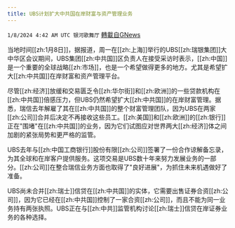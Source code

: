 ```yaml
---
title: UBS计划扩大中共国在岸财富与资产管理业务
---
```

`1/8/2024 4:42 AM UTC 银河歌舞厅` [轉載自GNews](https://gnews.org/articles/2195399)

当地时间[[zh:1月8日]]，据报道，周一在[[zh:上海]]举行的UBS[[zh:瑞银集团]]大中华区会议期间，UBS集团[[zh:中共国]]区负责人在接受采访时表示，[[zh:中国]]是一个重要的全球战略[[zh:市场]]，也是一个希望做得更多的地方。尤其是希望扩大[[zh:中共国]]在岸财富和资产管理平台。

尽管[[zh:经济]]放缓和交易匮乏令[[zh:华尔街]]和[[zh:欧洲]]的一些贷款机构在[[zh:中共国]]倍感压力，但UBS仍然希望扩大[[zh:中共国]]的在岸财富管理。据悉，瑞信去年解雇了其在[[zh:中共国]]的整个财富管理团队，因为UBS在两家[[zh:公司]]合并后决定不再接收这些员工。[[zh:美国]]和[[zh:欧洲]]的[[zh:银行]]正在"围堵"在[[zh:中共国]]的业务，因为它们试图应对世界两大[[zh:经济]]体之间加剧的紧张局势和更严格的监管。

UBS去年与[[zh:中国工商银行]]股份有限[[zh:公司]]签署了一份合作谅解备忘录，为其全球和在岸客户提供服务。这项交易是UBS数十年来努力发展业务的一部分。[[zh:公司]]在整合瑞信业务方面也取得了"良好进展"，为抓住未来机遇做好了准备。

UBS尚未合并[[zh:瑞士]]信贷在[[zh:中共国]]的实体，它需要出售证券合资[[zh:公司]]，因为它已经在[[zh:中共国]]控制了一家合资[[zh:公司]]，而且不能为同一业务持有两张执照。UBS正在与[[zh:中共]]监管机构讨论[[zh:瑞士]]信贷在岸证券业务的各种选择。

